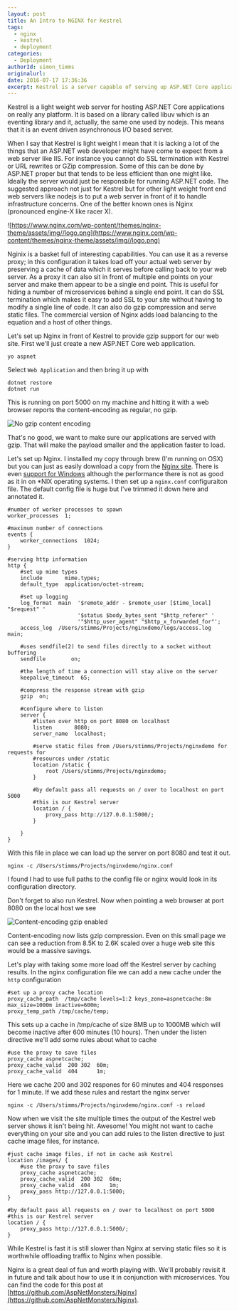 ```yaml
---
layout: post
title: An Intro to NGINX for Kestrel
tags:
  - nginx
  - kestrel
  - deployment
categories:
  - Deployment   
authorId: simon_timms
originalurl: 
date: 2016-07-17 17:36:36
excerpt: Kestrel is a server capable of serving up ASP.NET Core applications on any platform but in production you need to run it behind another server.
---
```


Kestrel is a light weight web server for hosting ASP.NET Core applications on really any platform. It is based on a library called libuv which is an eventing library and it, actually, the same one used by nodejs. This means that it is an event driven asynchronous I/O based server. 

When I say that Kestrel is light weight I mean that it is lacking a lot of the things that an ASP.NET web developer might have come to expect from a web server like IIS. For instance you cannot do SSL termination with Kestrel or URL rewrites or GZip compression. Some of this can be done by ASP.NET proper but that tends to be less efficient than one might like. Ideally the server would just be responsbile for running ASP.NET code.  The suggested approach not just for Kestrel but for other light weight front end web servers like nodejs is to put a web server in front of it to handle infrastructure concerns. One of the better known ones is Nginx (pronounced engine-X like racer X).

![https://www.nginx.com/wp-content/themes/nginx-theme/assets/img//logo.png](https://www.nginx.com/wp-content/themes/nginx-theme/assets/img//logo.png)

Nginix is a basket full of interesting capabilities. You can use it as a reverse proxy; in this configuration it takes load off your actual web server by preserving a cache of data which it serves before calling back to your web server. As a proxy it can also sit in front of multiple end points on your server and make them appear to be a single end point. This is useful for hiding a number of microservices behind a single end point. It can do SSL termination which makes it easy to add SSL to your site without having to modify a single line of code. It can also do gzip compression and serve static files. The commercial version of Nginx adds load balancing to the equation and a host of other things. 

Let's set up Nginx in front of Kestrel to provide gzip support for our web site. First we'll just create a new ASP.NET Core web application. 

```
yo aspnet
```
Select `Web Application` and then bring it up with 

```
dotnet restore
dotnet run
```

This is running on port 5000 on my machine and hitting it with a web browser reports the content-encoding as regular, no gzip.

![No gzip content encoding](http://i.imgur.com/3NvYQ0w.jpg)

That's no good, we want to make sure our applications are served with gzip. That will make the payload smaller and the application faster to load. 

Let's set up Nginx. I installed my copy through brew (I'm running on OSX) but you can just as easily download a copy from the [Nginx site](https://www.nginx.org/). There is even [support for Windows](http://nginx.org/en/download.html) although the performance there is not as good as it in on *NIX operating systems. I then set up a `nginx.conf` configuraiton file. The default config file is huge but I've trimmed it down here and annotated it.

```
#number of worker processes to spawn
worker_processes  1;

#maximum number of connections
events {
    worker_connections  1024;
}

#serving http information
http {
    #set up mime types
    include       mime.types;
    default_type  application/octet-stream;

    #set up logging
    log_format  main  '$remote_addr - $remote_user [$time_local] "$request" '
                      '$status $body_bytes_sent "$http_referer" '
                      '"$http_user_agent" "$http_x_forwarded_for"';
    access_log  /Users/stimms/Projects/nginxdemo/logs/access.log  main;

    #uses sendfile(2) to send files directly to a socket without buffering
    sendfile        on;

    #the length of time a connection will stay alive on the server
    keepalive_timeout  65;

    #compress the response stream with gzip
    gzip  on;

    #configure where to listen
    server {
        #listen over http on port 8080 on localhost
        listen       8080;
        server_name  localhost;

        #serve static files from /Users/stimms/Projects/nginxdemo for requests for
        #resources under /static
        location /static {
            root /Users/stimms/Projects/nginxdemo;
        }

        #by default pass all requests on / over to localhost on port 5000
        #this is our Kestrel server
        location / {
            proxy_pass http://127.0.0.1:5000/;
        }

    }
}
```
With this file in place we can load up the server on port 8080 and test it out. 

`nginx -c /Users/stimms/Projects/nginxdemo/nginx.conf`

I found I had to use full paths to the config file or nginx would look in its configuration directory.

Don't forget to also run Kestrel. Now when pointing a web browser at port 8080 on the local host we see

![Content-encoding gzip enabled](http://i.imgur.com/diRLFrA.jpg)

Content-encoding now lists gzip compression. Even on this small page we can see a reduction from 8.5K to 2.6K scaled over a huge web site this would be a massive savings. 

Let's play with taking some more load off the Kestrel server by caching results. In the nginx configuration file we can add a new cache under the `http` configuration

```
#set up a proxy cache location
proxy_cache_path  /tmp/cache levels=1:2 keys_zone=aspnetcache:8m max_size=1000m inactive=600m;  
proxy_temp_path /tmp/cache/temp; 
```

This sets up a cache in /tmp/cache of size 8MB up to 1000MB which will become inactive after 600 minutes (10 hours). Then under the listen directive we'll add some rules about what to cache

```
#use the proxy to save files
proxy_cache aspnetcache;
proxy_cache_valid  200 302  60m;
proxy_cache_valid  404      1m;
```

Here we cache 200 and 302 respones for 60 minutes and 404 responses for 1 minute. If we add these rules and restart the nginx server

```
nginx -c /Users/stimms/Projects/nginxdemo/nginx.conf -s reload
```

Now when we visit the site multiple times the output of the Kestrel web server shows it isn't being hit. Awesome! You might not want to cache everything on your site and you can add rules to the listen directive to just cache image files, for instance. 

```
#just cache image files, if not in cache ask Kestrel
location /images/ {
    #use the proxy to save files
    proxy_cache aspnetcache;
    proxy_cache_valid  200 302  60m;
    proxy_cache_valid  404      1m;
    proxy_pass http://127.0.0.1:5000;
}

#by default pass all requests on / over to localhost on port 5000
#this is our Kestrel server
location / {
    proxy_pass http://127.0.0.1:5000/;
}
```

While Kestrel is fast it is still slower than Nginx at serving static files so it is worthwhile offloading traffix to Nginx when possible. 

Nginx is a great deal of fun and worth playing with. We'll probably revisit it in future and talk about how to use it in conjunction with microservices. You can find the code for this post at [https://github.com/AspNetMonsters/Nginx](https://github.com/AspNetMonsters/Nginx).